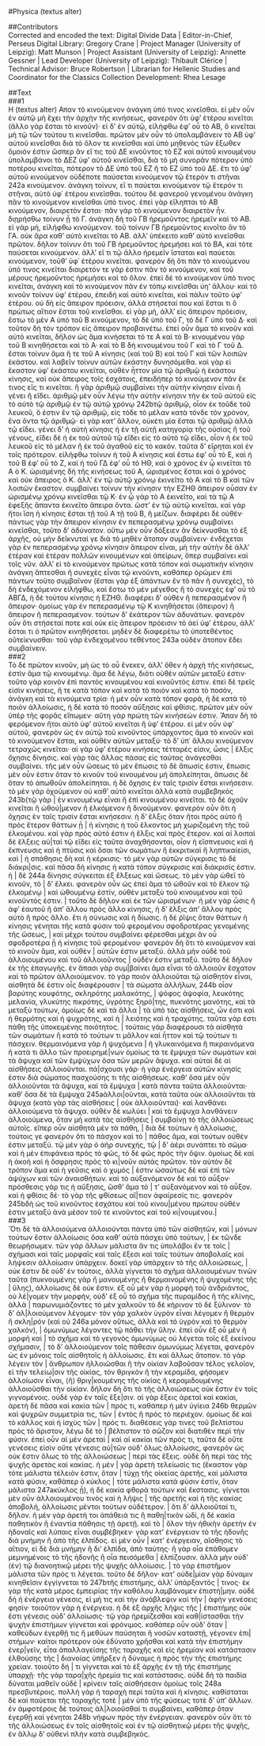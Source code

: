#Physica (textus alter)  

##Contributors  
Corrected and encoded the text: Digital Divide Data | Editor-in-Chief, Perseus Digital Library: Gregory Crane | Project Manager (University of Leipzig): Matt Munson | Project Assistant (University of Leipzig): Annette Gessner | Lead Developer (University of Leipzig): Thibault Clérice | Technical Advisor: Bruce Robertson | Librarian for Hellenic Studies and Coordinator for the Classics Collection
                        Development: Rhea Lesage  

##Text  
###1  
H (textus alter) Απαν τὸ κινούμενον ἀνάγκη ὑπό τινος κινεῖσθαι. εἰ μὲν οὖν ἐν αὐτῷ μὴ ἔχει τὴν ἀρχὴν τῆς κινήσεως, φανερὸν ὅτι ὑφʼ ἑτέρου κινεῖται (ἄλλο γὰρ ἔσται τὸ κινοῦν)· εἰ δʼ ἐν αὐτῷ, εἰλήφθω ἐφʼ οὗ τὸ ΑΒ, ὃ κινεῖται μὴ τῷ τῶν τούτου τι κινεῖσθαι. πρῶτον μὲν οὖν τὸ ὑπολαμβάνειν τὸ ΑΒ ὑφʼ αὐτοῦ κινεῖσθαι διὰ τὸ ὅλον τε κινεῖσθαι καὶ ὑπὸ μηθενὸς τῶν ἔξωθεν ὅμοιόν ἐστιν ὥσπερ ἂν εἴ τις τοῦ ΔΕ κινοῦντος τὸ ΕΖ καὶ αὐτοῦ κινουμένου ὑπολαμβάνοι τὸ ΔΕΖ ὑφʼ αὐτοῦ κινεῖσθαι, διὰ τὸ μὴ συνορᾶν πότερον ὑπὸ ποτέρου κινεῖται, πότερον τὸ ΔΕ ὑπὸ τοῦ ΕΖ ἢ τὸ ΕΖ ὑπὸ τοῦ ΔΕ. ἔτι τὸ ὑφʼ αὐτοῦ κινούμενον οὐδέποτε παύσεται κινούμενον τῷ ἕτερόν τι στῆναι 242a κινούμενον. ἀνάγκη τοίνυν, εἴ τι παύεται κινούμενον τῷ ἕτερόν τι στῆναι, αὐτὸ ὑφ᾿ ἑτέρου κινεῖσθαι. τούτου δὲ φανεροῦ γενομένου ἀνάγκη πᾶν τὸ κινούμενον κινεῖσθαι ὑπό τινος. ἐπεὶ γὰρ εἴληπται τὸ ΑΒ κινούμενον, διαιρετὸν ἔσται· πᾶν γὰρ τὸ κινούμενον διαιρετὸν ἦν. διῃρήσθω τοίνυν ᾗ τὸ Γ. ἀνάγκη δὴ τοῦ ΓΒ ἠρεμοῦντος ἠρεμεῖν καὶ τὸ ΑΒ. εἰ γὰρ μή, εἰλήφθω κινούμενον. τοῦ τοίνυν ΓΒ ἠρεμοῦντος κινοῖτο ἂν τὸ ΓΑ. οὐκ ἄρα καθʼ αὐτὸ κινεῖται τὸ ΑΒ. ἀλλʼ ὑπέκειτο καθʼ αὑτὸ κινεῖσθαι πρῶτον. δῆλον τοίνυν ὅτι τοῦ ΓΒ ἠρεμοῦντος ἠρεμήσει καὶ τὸ ΒΑ, καὶ τότε παύσεται κινούμενον. ἀλλʼ εἴ τι τῷ ἄλλο ἠρεμεῖν ἵσταται καὶ παύεται κινούμενον, τοῦθʼ ὑφ᾿ ἑτέρου κινεῖται. φανερὸν δὴ ὅτι πᾶν τὸ κινούμενου ὑπό τινος κινεῖται διαιρετόν τε γάρ ἐστιν πᾶν τὸ κινούμενον, καὶ τοῦ μέρους ἠρεμοῦντος ἠρεμήσει καὶ τὸ ὅλον. ἐπεὶ δὲ τὸ κινούμενον ὑπό τινος κινεῖται, ἀνάγκη καὶ τὸ κινούμενον πᾶν ἐν τόπῳ κινεῖσθαι ὑηʼ ἄλλου· καὶ τὸ κινοῦν τοίνυν ὑφʼ ἑτέρου, ἐπειδὴ καὶ αὐτὸ κινεῖται, καὶ πάλιν τοῦτο ὑφʼ ἑτέρου. οὐ δὴ εἰς ἄπειρον πρόεισιν, ἀλλὰ στήσεταί που καὶ ἔσται τι ὃ πρώτως αἴτιον ἔσται τοῦ κινεῖσθαι. εἰ γὰρ μή, ἀλλʼ εἰς ἄπειρον πρόεισιν, ἔστω τὸ μὲν Α ὑπὸ τοῦ Β κινούμενον, τὸ δὲ ὑπὸ τοῦ Γ, τὸ δὲ Γ ὑπὸ τοῦ Δ· καὶ τοῦτον δὴ τὸν τρόπον εἰς ἄπειρον προβαινέτω. ἐπεὶ οὖν ἅμα τὸ κινοῦν καὶ αὐτὸ κινεῖται, δῆλον ὡς ἅμα κινήσεται τό τε Α καὶ τὸ Β· κινουμένου γὰρ τοῦ Β κινηθήσεται καὶ τὸ Α· καὶ τὸ Β δὴ κινουμένου τοῦ Γ καὶ τὸ Γ τοῦ Δ. ἔσται τοίνυν ἅμα ἥ τε τοῦ Α κίνησις ⟨καὶ τοῦ Β⟩ καὶ τοῦ Γ καὶ τῶν λοιπῶν ἑκάστου. καὶ λαβεῖν τοίνυν αὐτῶν ἑκάστην δυνησόμεθα. καὶ γὰρ εἰ ἕκαστον ὑφʼ ἑκάστου κινεῖται, οὐθὲν ἧττον μία τῷ ἀριθμῷ ἡ ἑκάστου κίνησις, καὶ οὐκ ἄπειρος τοῖς ἐσχάτοις, ἐπειδήπερ τὸ κινούμενον πᾶν ἔκ τινος εῖς τι κινεῖται. ἢ γὰρ ἀριθμῷ συμβαίνει τὴν αὐτὴν κίνησιν εἶναι ἢ γένει ἢ εἴδει. ἀριθμῷ μὲν οὖν λέγω τὴν αὐτὴν κίνησιν τὴν ἐκ τοῦ αὐτοῦ εἰς τὸ αὐτὸ τῷ ἀριθμῷ ἐν τῷ αὐτῷ χρόνῳ 242bτῷ ἀριθμῷ, οἷον ἐκ τοῦδε τοῦ λευκοῦ, ὅ ἐστιν ἓν τῷ ἀριθμῷ, εἰς τόδε τὸ μέλαν κατὰ τόνδε τὸν χρόνον, ἕνα ὄντα τῷ ἀριθμῷ· εἰ γὰρ κατʼ ἄλλον, οὐκέτι μία ἔσται τῷ ἀριθμῷ ἀλλὰ τῷ εἴδει. γένει δʼ ἡ αὐτὴ κίνησις ἡ ἐν τῇ αὐτῇ κατηγορίᾳ τῆς οὐσίας ἢ τοῦ γένους, εἴδει δὲ ἡ ἐκ τοῦ αὐτοῦ τῷ εἴδει εἰς τὸ αὐτὸ τῷ εἴδει, οἷον ἡ ἐκ τοῦ λευκοῦ εἰς τὸ μέλαν ἢ ἐκ τοῦ ἀγαθοῦ εἰς τὸ κακόν. ταῦτα δʼ εἴρηται καὶ ἐν τοῖς πρότερον. εἰλήφθω τοίνυν ἡ τοῦ Α κίνησις καὶ ἔστω ἐφʼ οὗ τὸ Ε, καὶ ἡ τοῦ Β ἐφʼ οὗ τὸ Ζ, καὶ ἡ τοῦ ΓΔ ἐφʼ οὗ τὸ ΗΘ, καὶ ὁ χρόνος ἐν ᾧ κινεῖται τὸ Α ὁ Κ. ὡρισμένης δὴ τῆς κινήσεως τοῦ Α, ὡρισμένος ἔσται καὶ ὁ χρόνος καὶ οὐκ ἄπειρος ὁ Κ. ἀλλʼ ἐν τῷ αὐτῷ χρόνῳ ἐκινεῖτο τὸ Α καὶ τὸ Β καὶ τῶν λοιπῶν ἕκαστον. συμβαίνει τοίνυν τὴν κίνησιν τὴν ΕΖΗΘ ἄπειρον οὖσαν ἐν ὡρισμένῳ χρόνῳ κινεῖσθαι τῷ Κ· ἐν ᾧ γὰρ τὸ Α ἐκινεῖτο, καὶ τὰ τῷ Α ἐφεξῆς ἅπαντα ἐκινεῖτο ἄπειρα ὄντα. ὥστʼ ἐν τῷ αὐτῷ κινεῖται. καὶ γὰρ ἤτοι ἴση ἡ κίνησις ἔσται τῇ τοῦ Α τῇ τοῦ Β, ἢ μείζων. διαφέρει δὲ οὐθέν· πάντως γὰρ τὴν ἄπειρον κίνησιν ἐν πεπερασμένῳ χρόνῳ συμβαίνει κινεῖσθαι, τοῦτο δʼ ἀδύνατον. οὕτω μὲν οὖν δόξειεν ἂν δείκνυσθαι τὸ ἐξ ἀρχῆς, οὐ μὴν δεῖκνυταί γε διὰ τὸ μηθὲν ἄτοπον συμβαίνειν· ἐνδέχεται γὰρ ἐν πεπερασμένῳ χρόνῳ κίνησιν ἄπειρον εἶναι, μὴ τὴν αὐτὴν δὲ ἀλλʼ ἑτέραν καὶ ἑτέραν πολλῶν κινουμένων καὶ ἀπείρων, ὅπερ συμβαίνει καὶ τοῖς νῦν. ἀλλʼ εἰ τὸ κινούμενον πρώτως κατὰ τόπον καὶ σωματικὴν κίνησιν ἀνάγκη ἅπτεσθαι ἢ συνεχὲς εἶναι τῷ κινοῦντι, καθάπερ ὁρῶμεν ἐπὶ πάντων τοῦτο συμβαῖνον (ἔσται γὰρ ἐξ ἀπάντων ἓν τὸ πᾶν ἢ συνεχές), τὸ δὴ ἐνδεχόμενον εἰλήφθω, καὶ ἔστω τὸ μὲν μέγεθος ἢ τὸ συνεχὲς ἐφʼ οὗ τὸ ΑΒΓΔ, ἡ δὲ τούτου κίνησις ἡ ΕΖΗΘ. διαφέρει δʼ οὐθὲν ἢ πεπερασμένον ἢ ἄπειρον· ὁμοίως γὰρ ἐν πεπερασμένῳ τῷ Κ κινηθήσεται ⟨ἄπειρον⟩ ἢ ἄπειρον ἢ πεπερασμένον. τούτων δʼ ἑκάτερον τῶν ἀδυνάτων. φανερὸν οὖν ὅτι στήσεταί ποτε καὶ οὐκ εἰς ἄπειρον πρόεισιν τὸ ἀεὶ ὑφʼ ἑτέρου, ἀλλʼ ἔσται τι ὁ πρῶτον κινηθήσεται. μηδὲν δὲ διαφερέτω τὸ ὑποτεθέντος οῦτείκνυσθαι· τοῦ γὰρ ἐνδεχομένου τεθέντος 243a οὐδὲν ἄτοπον ἔδει συμβαίνειν.  
###2  
Τὸ δὲ πρῶτον κινοῦν, μὴ ὡς τὸ οὗ ἕνεκεν, ἀλλʼ ὅθεν ἡ ἀρχὴ τῆς κινήσεως, ἐστὶν ἅμα τῷ κινουμένῳ. ἅμα δὲ λέγω, διότι οὐθὲν αὐτῶν μεταξύ ἐστιν· τοῦτο γὰρ κοινὸν ἐπὶ παντὸς κινουμένου καὶ κινοῦντός ἐστιν. ἐπεὶ δὲ τρεῖς εἰσὶν κινήσεις, ἥ τε κατὰ τόπον καὶ κατὰ τὸ ποιὸν καὶ κατὰ τὸ ποσόν, ἀνάγκη καὶ τὰ κινούμενα τρία· ἡ μὲν οὖν κατὰ τόπον φορά, ἡ δὲ κατὰ τὸ ποιὸν ἀλλοίωσις, ἡ δὲ κατὰ τὸ ποσὸν αὔξησις καὶ φθίσις. πρῶτον μὲν οὖν ὑπὲρ τῆς φορᾶς εἴπωμεν· αὕτη γὰρ πρώτη τῶν κινήσεών ἐστιν. Ἅπαν δὴ τὸ φερόμενον ἤτοι αὐτὸ ὑφʼ αὐτοῦ κινεῖται ἢ ὑφʼ ἑτέρου. εἰ μὲν οὖν ὑφʼ αὐτοῦ, φανερὸν ὡς ἐν αὐτῷ τοῦ κινοῦντος ὑπάρχοντος ἅμα τὸ κινοῦν καὶ τὸ κινούμενον ἔσται, καὶ οὐθὲν αὐτῶν μεταξύ· τὸ δʼ ὐπ᾿ ἄλλου κινούμενον τετραχῶς κινεῖται· αἱ γὰρ ὑφʼ ἑτέρου κινήσεις τέτταρές εἰσιν, ὦσις | ἕλξις ὄχησις δίνησις. καὶ γὰρ τὰς ἄλλας πάσας εἰς ταύτας ἀνάγεσθαι συμβαίνει. τῆς μὲν οὖν ὤσεως τὸ μὲν ἔπωσις τὸ δὲ ἄπωσίς ἐστιν, ἔπωσις μὲν οὖν ἐστιν ὅταν τὸ κινοῦν τοῦ κινουμένου μὴ ἀπολείπηται, ἄπωσις δὲ ὅταν τὸ ἀπωθοῦν ἀπολείπηται. ἡ δὲ ὄχησις ἐν ταῖς τρισὶν ἔσται κινήσεσιν. τὸ μὲν γὰρ ὀχούμενον οὐ καθʼ αὐτὸ κινεῖται ἀλλὰ κατὰ συμβεβηκός 243b(τῷ γὰρ | ἐν κινουμένῳ εἶναι ἢ ἐπὶ κινουμένου κινεῖται. τὸ δὲ ὀχοῦν κινεῖται ἢ ὠθού|μενον ἢ ἑλκόμενον ἢ δινούμενον. φανερὸν οὖν ὅτι ἡ ὄχησις ἐν ταῖς τρισὶν ἔσται κινήσεσιν. ἡ δʼ ἕλξις ὅταν ἤτοι πρὸς αὐτὸ ἢ πρὸς ἕτερον θάττων ᾖ | ἡ κίνησις ἡ τοῦ ἕλκοντος μὴ χωριζομένη τῆς τοῦ ἑλκομένου. καὶ γὰρ πρὸς αὐτό ἐστιν ἡ ἕλξις καὶ πρὸς ἕτερον. καὶ αἱ λοιπαὶ δὲ ἕλξεις αὐ|ταὶ τῷ εἴδει εἰς ταῦτα ἀναχθήσονται, οἷον ἡ εἴσπνευσις καὶ ἡ ἔκπνευσις καὶ ἡ πτύσις καὶ ὅσαι τῶν σωμάτων ἢ ἐκκριτικαὶ ἢ ληπτικαίεἰσι, καὶ | ἡ σπάθησις δὴ καὶ ἡ κέρκισις· τὸ μὲν γὰρ αὐτῶν σύγκρισις τὸ δὲ διάκρι|σις. καὶ πᾶσα δὴ κίνησις ἡ κατὰ τόπον σύγκρισις καὶ διάκρισίς ἐστιν. ἡ | δὲ 244a δίνησις σύγκειται ἐξ ἕλξεως καὶ ὤσεως. τὸ μὲν γὰρ ὠθεῖ τὸ κινοῦν, τὸ | δʼ ἕλκει. φανερὸν οὖν ὡς ἐπεὶ ἅμα τὸ ὠθοῦν καὶ τὸ ἕλκον τῷ ἑλκομένῳ | καὶ ὠθουμένῳ ἐστίν, οὐθὲν μεταξὺ τοῦ κινουμένου καὶ τοῦ κινοῦντός ἐστιν. | τοῦτο δὲ δῆλον καὶ ἐκ τῶν ὡρισμένων· ἡ μὲν γὰρ ὦσις ἢ ἀφʼ ἑαυτοῦ ἢ ἀπʼ ἄλλου πρὸς ἄλλο κίνησις, ἡ δʼ ἕλξις ἀπʼ ἄλλου πρὸς αὐτὸ ἢ πρὸς ἄλλο. ἔτι ἡ σύνωσις καὶ ἡ δίωσις. ἡ δὲ ῥῖψις ὅταν θάττων ἡ κίνησις γένηται τῆς κατὰ φύσιν τοῦ φερομένου σφοδροτέρας γενομένης τῆς ὤσεως, | καὶ μέχρι τούτου συμβαίνει φέρεσθαι μέχρι ἂν οὗ σφοδροτέρα ᾖ ἡ κίνησις τοῦ φερομένου· φανερὸν δὴ ὅτι τὸ κινούμενον καὶ τὸ κινοῦν ἅμα, καὶ οὐθὲν | αὐτῶν ἐστιν μεταξύ. ἀλλὰ μὴν οὐδὲ τοῦ ἀλλοιουμένου καὶ τοῦ ἀλλοιοῦντος | οὐδέν ἐστιν μεταξύ. τοῦτο δὲ δῆλον ἐκ τῆς ἐπαγωγῆς. ἐν ἅπασι γὰρ συμ|βαίνει ἅμα εἶναι τὸ ἀλλοιοῦν ἔσχατον καὶ τὸ πρῶτον ἀλλοιούμενον. τὸ γὰρ ποιὸν ἀλλοιοῦται τῷ αἰσθητὸν εἶναι, αἰσθητὰ δέ ἐστιν οἷς διαφέρουσιν | τὰ σώματα ἀλλήλων, 244b οἷον βαρύτης κουφότης, σκληρότης μαλακότης, | ψόφος ἀψοφία, λευκότης μελανία, γλυκύτης πικρότης, ὑγρότης ξηρό|της, πυκνότης μανότης, καὶ τὰ μεταξὺ τούτων, ὁμοίως δὲ καὶ τὰ ἄλλα | τὰ ὑπὸ τὰς αἰσθήσεις, ὧν ἐστι καὶ ἡ θερμότης καὶ ἡ ψυχρότης, καὶ ἡ | λειότης καὶ ἡ τραχύτης. ταῦτα γάρ ἐστι πάθη τῆς ὑποκειμένης ποιότητος. | τούτοις γὰρ διαφέρουσι τὰ αἰσθητὰ τῶν σωμάτων ἢ κατὰ τὸ τούτων τι μᾶλλον καὶ ἧττον καὶ τῷ τούτων τι πάσχειν. θερμαινόμενα γὰρ ἢ ψυχόμενα | ἢ γλυκαινόμενα ἢ πικραινόμενα ἢ κατά τι ἄλλο τῶν προειρημέ|νων ὁμοίως τά τε ἔμψυχα τῶν σωμάτων καὶ τὰ ἄψυχα καὶ τῶν ἐμψύχων ὅσα τῶν μερῶν ἄψυχα. καὶ αὐταὶ δὲ αἱ αἰσθήσεις ἀλλοιοῦνται. πά|σχουσι γάρ· ἡ γὰρ ἐνέργεια αὐτῶν κίνησίς ἐστιν διὰ σώματος πασχούσης τι τῆς αἰσθήσεως. καθʼ ὅσα μὲν οὖν ἀλλοιοῦνται τὰ ἄψυχα, καὶ τὰ ἔμψυχα | κατὰ πάντα ταῦτα ἀλλοιοῦνται· καθʼ ὅσα δὲ τὰ ἔμψυχα 245aἀλλοι|οῦνται, κατὰ ταῦτα οὐκ ἀλλοιοῦνται τὰ ἄψυχα (κατὰ γὰρ τὰς αἰσθήσεις | οὐκ ἀλλοιοῦνται)· καὶ λανθάνει ἀλλοιούμενα τὰ ἄψυχα. οὐθὲν δὲ κωλύει | καὶ τὰ ἔμψυχα λανθάνειν ἀλλοιούμενα, ὅταν μὴ κατὰ τὰς αἰσθήσεις | συμβαίνῃ τὸ τῆς ἀλλοιώσεως αὐτοῖς. εἴπερ οὖν αἰσθητὰ μὲν τὰ πάθη, | διὰ δὲ τούτων ἡ ἀλλοίωσις, τούτοις γε φανερὸν ὅτι τὸ πάσχον καὶ τὸ | πάθος ἅμα, καὶ τούτων οὐθέν ἐστιν μεταξύ. τῷ μὲν γὰρ ὁ ἀὴρ συνεχής, τῷ | δʼ ἀέρι συνάπτει τὸ σῶμα· καὶ ἡ μὲν ἐπιφάνεια πρὸς τὸ φῶς, τὸ δὲ φῶς πρὸς τὴν ὄψιν. ὁμοίως δὲ καὶ ἡ ἀκοὴ καὶ ἡ ὄσφρησις πρὸς τὸ κι|νοῦν αὐτὰς πρῶτον. τὸν αὐτὸν δὲ τρόπον ἅμα καὶ ἡ γεῦσις καὶ ὁ χυμός | ἐστιν ὡσαύτως δὲ καὶ ἐπὶ τῶν ἀψύχων καὶ τῶν ἀναισθήτων. καὶ τὸ αὐξανόμενον δὲ καὶ τὸ αὖξον· πρόσθεσις γάρ τις ἡ αὔξησις, ὥσθʼ ἅμα τό | τʼ αὐξανόμενον καὶ τὸ αὖξον. καὶ ἡ φθίσις δέ· τὸ γὰρ τῆς φθίσεως αἴ|τιον ἀφαίρεσίς τις. φανερὸν 245bδὴ ὡς τοῦ κινοῦντος ἐσχάτου καὶ τοῦ κινου|μένου πρώτου οὐθέν ἐστιν μεταξύ ἀνὰ μέσον τοῦ τε κινοῦντος καὶ τοῦ κι|νουμένου.|  
###3  
Ὅτι δὲ τὰ ἀλλοιούμενα ἀλλοιούνται πάντα ὑπὸ τῶν αἰσθητῶν, καὶ | μόνων τούτων ἔστιν ἀλλοίωσις ὅσα καθʼ αὐτὰ πάσχει ὑπὸ τούτων, | ἐκ τῶνδε θεωρήσωμεν. τῶν γὰρ ἄλλων μάλιστα ἄν τις ὑπολάβοι ἔν τε τοῖς | σχήμασι καὶ ταῖς μορφαῖς καὶ ταῖς ἕξεσι καὶ ταῖς τούτων ἀποβολαῖς καὶ λήψεσιν ἀλλοίωσιν ὑπάρχειν. δοκεῖ γὰρ ὑπάρχειν τὸ τῆς ἀλλοιώσεως, | οὐκ ἔστιν δὲ οὐδʼ ἐν τούτοις, ἀλλὰ γίγνεται τὸ σχῆμα ἀλλοιουμένων τινῶν ταῦτα (πυκνουμένης γὰρ ἢ μανουμένης ἢ θερμαινομένης ἢ ψυχομένης τῆς | ὕλης), ἀλλοίωσις δὲ οὐκ ἔστιν. ἐξ οὗ μὲν γὰρ ἡ μορφὴ τοῦ ἀνδριάντος, οὐ λέ|γομεν τὴν μορφήν, οὐδʼ ἐξ οὗ τὸ σχῆμα τῆς πυραμίδος ἢ τῆς κλίνης, ἀλλὰ | παρωνυμιάζοντες τὸ μὲν χαλκοῦν τὸ δὲ κήρινον τὸ δὲ ξύλινον· τὸ δʼ ἀλ|λοιούμενον λέγομεν· τὸν γὰρ χαλκὸν ὑγρὸν εἶναι λέγομεν ἢ θερμὸν ἢ σκλη|ρόν (καὶ οὐ 246a μόνον οὕτως, ἀλλὰ καὶ τὸ ὑγρὸν καὶ τὸ θερμὸν χαλκόν), | ὁμωνύμως λέγοντες τῷ πάθει τὴν ὕλην. ἐπεὶ οὖν ἐξ οὗ μὲν ἡ μορφὴ καὶ | τὸ σχῆμα καὶ τὸ γεγονὸς ὁμωνύμως οὐ λέγεται τοῖς ἐξ ἐκείνου σχήμασιν, | τὸ δʼ ἀλλοιούμενον τοῖς πάθεσιν ὁμωνύμως λέγεται, φανερὸν ὡς ἐν μόνοις τοῖς αἰσθητοῖς ἡ ἀλλοίωσις. ἔτι καὶ ἄλλως ἄτοπον. τὸ γὰρ λέγειν τὸν | ἄνθρωπον ἠλλοιῶσθαι ἢ τὴν οἰκίαν λαβοῦσαν τέλος γελοῖον, εἰ τὴν τελείω|σιν τῆς οἰκίας, τὸν θριγκὸν ἢ τὴν κεραμίδα, φήσομεν ἀλλοίωσιν εἶναι, ⟨ἢ⟩ θριγ|κουμένης τῆς οἰκίας ἢ κεραμιδουμένης ἀλλοιοῦσθαι τὴν οἰκίαν. δῆλον δὴ ὅτι τὸ τῆς ἀλλοιώσεως οὐκ ἔστιν ἐν τοῖς γιγνομένοις. οὐδὲ γὰρ ἐν ταῖς ἕξε|σιν. αἱ γὰρ ἕξεις ἀρεταὶ καὶ κακίαι, ἀρετὴ δὲ πᾶσα καὶ κακία τῶν | πρός τι, καθάπερ ἡ μὲν ὑγίεια 246b θερμῶν καὶ ψυχρῶν συμμετρία τις, τῶν | ἐντὸς ἢ πρὸς τὸ περιέχον. ὁμοίως δὲ καὶ τὸ κάλλος καὶ ἡ ἰσχὺς τῶν | πρός τι. διαθέσεις γάρ τινες τοῦ βελτίστου πρὸς τὸ ἄριστον, λέγω δὲ τὸ | βέλτιστον τὸ σῶζον καὶ διατιθὲν περὶ τὴν φύσιν. ἐπεὶ οὖν αἱ μὲν ἀρεταὶ | καὶ αἱ κακίαι τῶν πρός τι, ταῦτα δὲ οὔτε γενέσεις εἰσὶν οὔτε γένεσις αὐ|τῶν οὐδʼ ὅλως ἀλλοίωσις, φανερὸν ὡς οὐκ ἔστιν ὅλως τὸ τῆς ἀλλοιώσεως | περὶ τὰς ἕξεις. οὐδὲ δὴ περὶ τὰς τῆς ψυχῆς ἀρετὰς καὶ κακίας. ἡ μὲν | γὰρ ἀρετὴ τελείωσίς τις (ἕκαστον γὰρ τότε μάλιστα τέλειόν ἐστιν, ὅταν | τύχῃ τῆς οἰκείας ἀρετῆς, καὶ μάλιστα κατὰ φύσιν, καθάπερ ὁ κύκλος | τότε μάλιστα κατὰ φύσιν ἐστίν, ὅταν μάλιστα 247aκύκλος ᾖ), ἡ δὲ κακία φθορὰ τούτων καὶ ἔκστασις. γίγνεται μὲν οὖν ἀλλοιουμένου τινὸς καὶ ἡ λῆψις | τῆς ἀρετῆς καὶ ἡ τῆς κακίας ἀποβολή, ἀλλοίωσις μέντοι τούτων οὐδέτερον. | ὅτι δʼ ἀλλοιοῦταί τι, δῆλον. ἡ μὲν γὰρ ἀρετὴ τοι ἀπάθειά τις ἢ παθη|τικὸν ὡδί, ἡ δὲ κακία παθητικὸν ἢ ἐναντία πάθησις τῇ ἀρετῇ. καὶ τὸ | ὅλον τὴν ἠθικὴν ἀρετὴν ἐν ἡδοναῖς καὶ λύπαις εἶναι συμβέβηκεν· γὰρ κατʼ ἐνέργειαν τὸ τῆς ἡδονῆς διὰ μνήμην ἢ ἀπὸ τῆς ἐλπίδος. εἰ μὲν οὖν | κατʼ ἐνέργειαν, αἴσθησις τὸ αἴτιον, εἰ δὲ διὰ μνήμην ἢ διʼ ἐλπίδα, ἀπὸ ταύτης· ἢ γὰρ οἶα ἐπάθομεν μεμνημένοις τὸ τῆς ἡδονῆς ἢ οἷα πεισόμεθα | ἐλπίζουσιν. ἀλλὰ μὴν οὐδ’ ⟨ἐν⟩ τῷ διανοητικῷ μέρει τῆς ψυχῆς ἀλλοίωσις. | τὸ γὰρ ἐπιστῆμον μάλιστα τῶν πρός τι λέγεται. τοῦτο δὲ δῆλον· κατʼ οὐδε|μίαν γὰρ δύναμιν κινηθεῖσιν ἐγγίγνεται τὸ 247bτῆς ἐπιστήμης, ἀλλʼ ὑπάρξαντός | τινος· ἐκ γὰρ τῆς κατὰ μέρος ἐμπειρίας τὴν καθόλου λαμβάνομεν ἐπιστή|μην. οὐδὲ δὴ ἡ ἐνέργεια γένεσις, εἰ μή τις καὶ τὴν ἀνάβλεψιν καὶ τὴν | ἁφὴν γενέσεις φησίν· τοιοῦτον γὰρ ἡ ἐνέργεια. ἡ δὲ ἐξ ἀρχῆς λῆψις τῆς | ἐπιστήμης οὐκ ἔστι γένεσις οὐδʼ ἀλλοίωσις· τῷ γὰρ ἠρεμίζεσθαι καὶ καθ|ίστασθαι τὴν ψυχὴν ἐπιστήμων γίγνεται καὶ φρόνιμος. καθάπερ οὖν οὐδʼ ὅταν | καθεύδων ἐγερθῇ τις ἢ μεθύων παύσηται ἢ νοσῶν καταστῇ, γέγονεν ἐπι|στήμων· καίτοι πρότερον οὐκ ἐδύνατο χρῆσθαι καὶ κατὰ τὴν ἐπιστήμην ἐνερ|γεῖν, εἶτα ἀπαλλαγείσης τῆς ταραχῆς καὶ εἰς ἠρεμίαν καὶ κατάστασιν ἐλθούσης τῆς | διανοίας ὑπῆρξεν ἡ δύναμις ἡ πρὸς τὴν τῆς ἐπιστήμης χρείαν. τοιοῦτο δή | τι γίγνεται καὶ τὸ ἐξ ἀρχῆς ἐν τῇ τῆς ἐπιστήμης ὑπαρχῇ· τῆς γὰρ ταρα|χῆς ἠρεμία τις καὶ κατάστασις. οὐδὲ δὴ τὰ παιδία δύναται μαθεῖν οὐδὲ | κρίνειν ταῖς αἰσθήσεσιν ὁμοίως τοῖς 248a πρεσβυτέροις. πολλὴ γὰρ ἡ ταραχὴ περὶ ταῦτα καὶ ἡ κίνησις. καθίσταται δὲ καὶ παύεται τῆς ταραχῆς τοτὲ | μὲν ὑπὸ τῆς φύσεως τοτὲ δʼ ὑπʼ ἄλλων. ἐν ἀμφοτέροις δὲ τούτοις ἀλ|λοιοῦσθαί τι συμβαίνει, καθάπερ ὅταν ἐγερθῇ καὶ γένηται 248b νήφων πρὸς τὴν ἐνέργειαν. φανερὸν οὖν ὅτι τὸ τῆς ἀλλοιώσεως ἐν τοῖς αἰσθητοῖς καὶ ἐν τῷ αἰσθητικῷ μέρει τῆς ψυχῆς, ἐν ἄλλῳ δʼ οὐθενὶ πλὴν κατὰ συμβεβηκός.  
